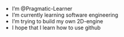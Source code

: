 - I’m @Pragmatic-Learner
- I’m currently learning software engineering
- I’m trying to build my own 2D-engine
- I hope that I learn how to use github
<!---
Pragmatic-Learner/Pragmatic-Learner is a ✨ special ✨ repository because its `README.md` (this file) appears on your GitHub profile.
You can click the Preview link to take a look at your changes.
--->
